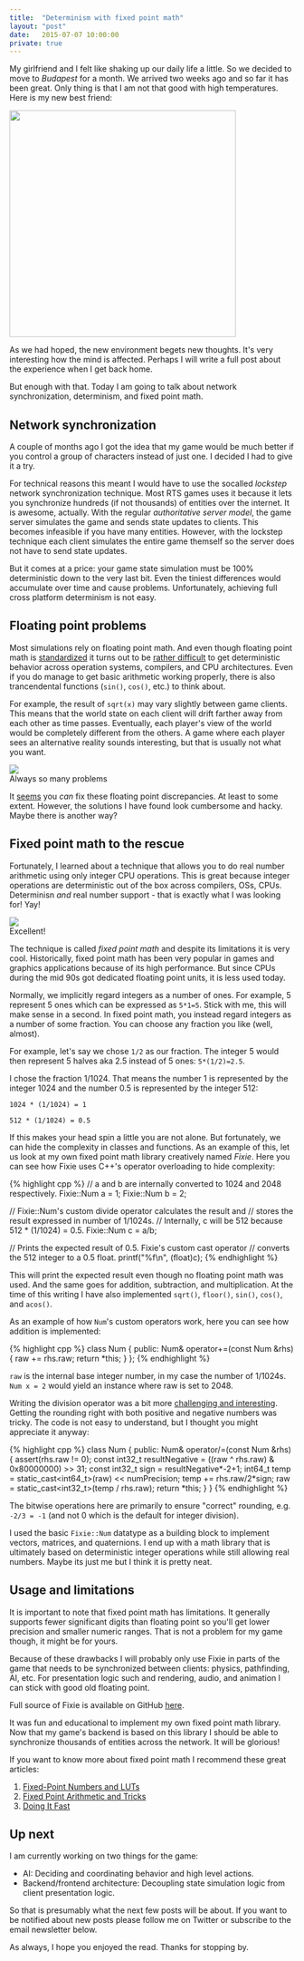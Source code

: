 ```yaml
---
title:  "Determinism with fixed point math"
layout: "post"
date:   2015-07-07 10:00:00
private: true
---
```

My girlfriend and I felt like shaking up our daily life a little. So we decided to move to *Budapest* for a month. We arrived two weeks ago and so far it has been great. Only thing is that I am not that good with high temperatures. Here is my new best friend:

<p class="photo">
  <img src="/assets/images/fan.jpg" style="width: 400px">
</p>

As we had hoped, the new environment begets new thoughts. It's very interesting how the mind is affected. Perhaps I will write a full post about the experience when I get back home. 

But enough with that. Today I am going to talk about network synchronization, determinism, and fixed point math.

## Network synchronization

A couple of months ago I got the idea that my game would be much better if you control a group of characters instead of just one. I decided I had to give it a try.

For technical reasons this meant I would have to use the socalled *lockstep* network synchronization technique. Most RTS games uses it because it lets you synchronize hundreds (if not thousands) of entities over the internet. It is awesome, actually. With the regular *authoritative server model*, the game server simulates the game and sends state updates to clients. This becomes infeasible if you have many entities. However, with the lockstep technique each client simulates the entire game themself so the server does not have to send state updates.

But it comes at a price: your game state simulation must be 100% deterministic down to the very last bit. Even the tiniest differences would accumulate over time and cause problems. Unfortunately, achieving full cross platform determinism is not easy.

## Floating point problems

Most simulations rely on floating point math. And even though floating point math is [standardized](http://en.wikipedia.org/wiki/IEEE_floating_point) it turns out to be [rather difficult](http://gafferongames.com/networking-for-game-programmers/floating-point-determinism/) to get deterministic behavior across operation systems, compilers, and CPU architectures. Even if you do manage to get basic arithmetic working properly, there is also trancendental functions (`sin()`, `cos()`, etc.) to think about.

For example, the result of `sqrt(x)` may vary slightly between game clients. This means that the world state on each client will drift farther away from each other as time passes. Eventually, each player's view of the world would be completely different from the others. A game where each player sees an alternative reality sounds interesting, but that is usually not what you want.

<p class="photo">
  <img src="/assets/images/sad-cat.jpg"><br>
  Always so many problems
</p>

It [seems](http://gafferongames.com/networking-for-game-programmers/floating-point-determinism/) you *can* fix these floating point discrepancies. At least to some extent. However, the solutions I have found look cumbersome and hacky. Maybe there is another way?

## Fixed point math to the rescue

Fortunately, I learned about a technique that allows you to do real number arithmetic using only integer CPU operations. This is great because integer operations are deterministic out of the box across compilers, OSs, CPUs. Determinisn *and* real number support - that is exactly what I was looking for! Yay!

<p class="photo">
  <img src="/assets/images/racoon-excellent.jpg"><br>
  Excellent!
</p>

The technique is called *fixed point math* and despite its limitations it is very cool. Historically, fixed point math has been very popular in games and graphics applications because of its high performance. But since CPUs during the mid 90s got dedicated floating point units, it is less used today.

Normally, we implicitly regard integers as a number of ones. For example, 5 represent 5 ones which can be expressed as `5*1=5`. Stick with me, this will make sense in a second. In fixed point math, you instead regard integers as a number of some fraction. You can choose any fraction you like (well, almost).

For example, let's say we chose `1/2` as our fraction. The integer 5 would then represent 5 halves aka 2.5 instead of 5 ones: `5*(1/2)=2.5`.

I chose the fraction 1/1024. That means the number 1 is represented by the integer 1024 and the number 0.5 is represented by the integer 512:

`1024 * (1/1024) = 1`

`512 * (1/1024) = 0.5`

If this makes your head spin a little you are not alone. But fortunately, we can hide the complexity in classes and functions. As an example of this, let us look at my own fixed point math library creatively named *Fixie*. Here you can see how Fixie uses C++'s operator overloading to hide complexity:

{% highlight cpp %}
// a and b are internally converted to 1024 and 2048 respectively.
Fixie::Num a = 1;
Fixie::Num b = 2;

// Fixie::Num's custom divide operator calculates the result and
// stores the result expressed in number of 1/1024s.
// Internally, c will be 512 because 512 * (1/1024) = 0.5.
Fixie::Num c = a/b;

// Prints the expected result of 0.5. Fixie's custom cast operator
// converts the 512 integer to a 0.5 float.
printf("%f\n", (float)c);
{% endhighlight %}

This will print the expected result even though no floating point math was used. And the same goes for addition, subtraction, and multiplication. At the time of this writing I have also implemented `sqrt()`, `floor()`, `sin()`, `cos()`, and `acos()`.

As an example of how `Num`'s custom operators work, here you can see how addition is implemented:

{% highlight cpp %}
class Num {
public:
  Num& operator+=(const Num &rhs) {
    raw += rhs.raw;
    return *this;
  }
};
{% endhighlight %}

`raw` is the internal base integer number, in my case the number of 1/1024s. `Num x = 2` would yield an instance where raw is set to 2048.

Writing the division operator was a bit more [challenging and interesting](http://stackoverflow.com/questions/2422712/c-rounding-integer-division-instead-of-truncating/29533500). Getting the rounding right with both positive and negative numbers was tricky. The code is not easy to understand, but I thought you might appreciate it anyway:

{% highlight cpp %}
class Num {
public:
  Num& operator/=(const Num &rhs) {
    assert(rhs.raw != 0);
    const int32_t resultNegative = ((raw ^ rhs.raw) & 0x80000000) >> 31;
    const int32_t sign = resultNegative*-2+1;
    int64_t temp = static_cast<int64_t>(raw) << numPrecision;
    temp += rhs.raw/2*sign;
    raw = static_cast<int32_t>(temp / rhs.raw);
    return *this;
  }
}
{% endhighlight %}

The bitwise operations here are primarily to ensure "correct" rounding, e.g. `-2/3 = -1` (and not 0 which is the default for integer division).

I used the basic `Fixie::Num` datatype as a building block to implement vectors, matrices, and quaternions. I end up with a math library that is ultimately based on deterministic integer operations while still allowing real numbers. Maybe its just me but I think it is pretty neat.

## Usage and limitations

It is important to note that fixed point math has limitations. It generally supports fewer significant digits than floating point so you'll get lower precision and smaller numeric ranges. That is not a problem for my game though, it might be for yours.

Because of these drawbacks I will probably only use Fixie in parts of the game that needs to be synchronized between clients: physics, pathfinding, AI, etc. For presentation logic such and rendering, audio, and animation I can stick with good old floating point.

Full source of Fixie is available on GitHub [here](https://github.com/rasmusrn/fixie).

It was fun and educational to implement my own fixed point math library. Now that my game's backend is based on this library I should be able to synchronize thousands of entities across the network. It will be glorious!

If you want to know more about fixed point math I recommend these great articles:

1. [Fixed-Point Numbers and LUTs](http://www.coranac.com/tonc/text/fixed.htm)
2. [Fixed Point Arithmetic and Tricks](http://x86asm.net/articles/fixed-point-arithmetic-and-tricks/)
3. [Doing It Fast](http://gameprogrammer.com/4-fixed.html)

## Up next

I am currently working on two things for the game:

* AI: Deciding and coordinating behavior and high level actions.
* Backend/frontend architecture: Decoupling state simulation logic from client presentation logic.

So that is presumably what the next few posts will be about. If you want to be notified about new posts please follow me on Twitter or subscribe to the email newsletter below.

As always, I hope you enjoyed the read. Thanks for stopping by.
